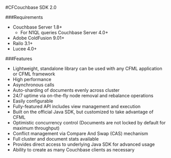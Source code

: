 #CFCouchbase SDK 2.0

###Requirements

- Couchbase Server 1.8+
    - For N1QL queries Couchbase Server 4.0+ 
- Adobe ColdFusion 9.01+
- Railo 3.1+
- Lucee 4.0+

###Features 

- Lightweight, standalone library can be used with any CFML application or CFML framework
- High performance
- Asynchronous calls 
- Auto-sharding of documents evenly across cluster
- 24/7 uptime via on-the-fly node removal and rebalance operations   
- Easily configurable
- Fully-featured API includes view management and execution
- Built on the official Java SDK, but customized to take advantage of CFML
- Optimistic concurrency control (Documents are not locked by default for maximum throughput)
- Conflict management via Compare And Swap (CAS) mechanism
- Full cluster and document stats available
- Provides direct access to underlying Java SDK for advanced usage 
- Ability to create as many Couchbase clients as necessary